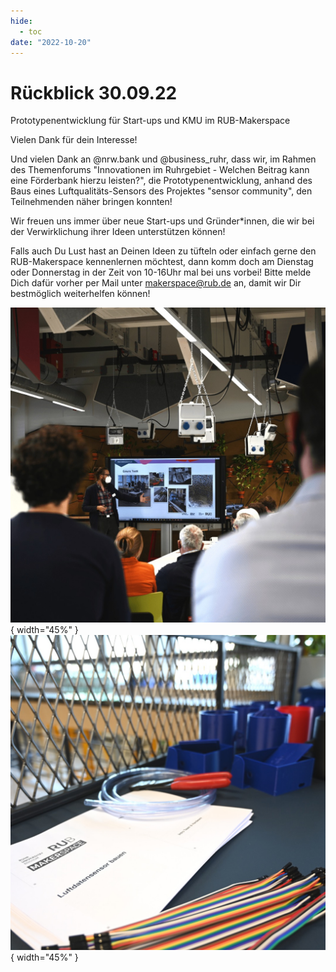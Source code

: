 ```yaml
---
hide:
  - toc
date: "2022-10-20"  
---
```


# Rückblick 30.09.22

Prototypenentwicklung für Start-ups und KMU im RUB-Makerspace 

Vielen Dank für dein Interesse! 

Und vielen Dank an @nrw.bank und @business_ruhr, dass wir, im Rahmen des Themenforums "Innovationen im Ruhrgebiet - Welchen Beitrag kann eine Förderbank hierzu leisten?", die Prototypenentwicklung, anhand des Baus eines Luftqualitäts-Sensors des Projektes "sensor community", den Teilnehmenden näher bringen konnten!

Wir freuen uns immer über neue Start-ups und Gründer\*innen, die wir bei der Verwirklichung ihrer Ideen unterstützen können!

Falls auch Du Lust hast an Deinen Ideen zu tüfteln oder einfach gerne den RUB-Makerspace kennenlernen möchtest, dann komm doch am Dienstag oder Donnerstag in der Zeit von 10-16Uhr mal bei uns vorbei!
Bitte melde Dich dafür vorher per Mail unter makerspace@rub.de an, damit wir Dir bestmöglich weiterhelfen können!

![Beispielbild1](../medien/2022-10-20a.jpg){ width="45%" } ![Beispielbild2](../medien/2022-10-20b.jpg){ width="45%" }